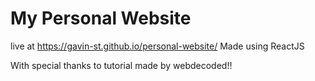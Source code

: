 # My Personal Website

live at https://gavin-st.github.io/personal-website/
Made using ReactJS

With special thanks to tutorial made by webdecoded!!
